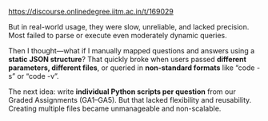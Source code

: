 https://discourse.onlinedegree.iitm.ac.in/t/169029

But in real-world usage, they were slow, unreliable, and lacked precision. Most failed to parse or execute even moderately dynamic queries. </p>
<p>Then I thought—what if I manually mapped questions and answers using a <strong>static JSON structure</strong>? That quickly broke when users passed <strong>different parameters, different files</strong>, or queried in <strong>non-standard formats</strong> like “code -s” or “code -v”.</p>
<p>The next idea: write <strong>individual Python scripts per question</strong> from our Graded Assignments (GA1–GA5). But that lacked flexibility and reusability. Creating multiple files became unmanageable and non-scalable.